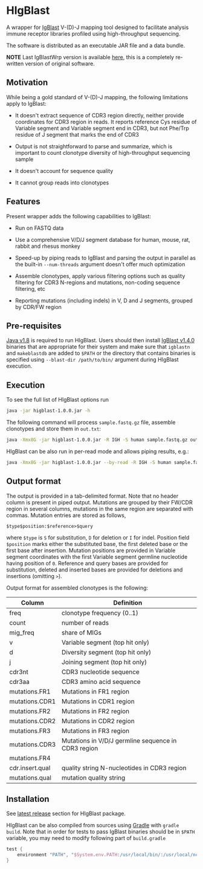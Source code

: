 #  HIgBlast

A wrapper for [IgBlast](http://www.ncbi.nlm.nih.gov/igblast/igblast.cgi) V-(D)-J mapping tool designed to facilitate analysis immune receptor libraries profiled using high-throughput sequencing.

The software is distributed as an executable JAR file and a data bundle.

**NOTE** Last IgBlastWrp version is available [here](https://github.com/mikessh/higblast/releases/tag/v0.6), this is a completely re-written version of original software.

## Motivation

While being a gold standard of V-(D)-J mapping, the following limitations apply to IgBlast:

- It doesn't extract sequence of CDR3 region directly, neither provide coordinates for CDR3 region in reads. It reports reference Cys residue of Variable segment and Variable segment end in CDR3, but not Phe/Trp residue of J segment that marks the end of CDR3

- Output is not straightforward to parse and summarize, which is important to count clonotype diversity of high-throughput sequencing sample

- It doesn't account for sequence quality

- It cannot group reads into clonotypes


## Features

Present wrapper adds the following capabilities to IgBlast:

- Run on FASTQ data

- Use a comprehensive V/D/J segment database for human, mouse, rat, rabbit and rhesus monkey

- Speed-up by piping reads to IgBlast and parsing the output in parallel as the built-in ``--num-threads`` argument doesn't offer much optimization

- Assemble clonotypes, apply various filtering options such as quality filtering for CDR3 N-regions and mutations, non-coding sequence filtering, etc

- Reporting mutations (including indels) in V, D and J segments, grouped by CDR/FW region

## Pre-requisites

[Java v1.8](http://www.oracle.com/technetwork/java/javase/downloads/jre8-downloads-2133155.html) is required to run HIgBlast. Users should then install [IgBlast v1.4.0](ftp://ftp.ncbi.nih.gov/blast/executables/igblast/release/1.4.0/) binaries that are appropriate for their system and make sure that ``igblastn`` and ``makeblastdb`` are added to ``$PATH`` or the directory that contains binaries is specified using ``--blast-dir /path/to/bin/`` argument during HIgBlast execution.

## Execution

To see the full list of HIgBlast options run 

```bash
java -jar higblast-1.0.0.jar -h
```

The following command will process ``sample.fastq.gz`` file, assemble clonotypes and store them in ``out.txt``:

```bash
java -Xmx8G -jar higblast-1.0.0.jar -R IGH -S human sample.fastq.gz out.txt
```

HIgBlast can be also run in per-read mode and allows piping results, e.g.:

```bash
java -Xmx8G -jar higblast-1.0.0.jar --by-read -R IGH -S human sample.fastq.gz - | grep IGHV1-8*01 > out.txt
```

## Output format

The output is provided in a tab-delimited format. Note that no header column is present in piped output. Mutations are grouped by their FW/CDR region in several columns, mutations in the same region are separated with commas. Mutation entries are stored as follows,

```
$type$position:$reference>$query
```

where ``$type`` is ``S`` for substitution, ``D`` for deletion or ``I`` for indel. Position field ``$position`` marks either the substituted base, the first deleted base or the first base after insertion. Mutation positions are provided in Variable segment coordinates with the first Variable segment germline nucleotide having position of ``0``. Reference and query bases are provided for substitution, deleted and inserted bases are provided for deletions and insertions (omitting ``>``).

Output format for assembled clonotypes is the following:

Column           | Definition
-----------------|------------------------------------------------------------------------
freq             | clonotype frequency (0..1)
count            | number of reads
mig_freq         | share of MIGs
v                | Variable segment (top hit only)
d                | Diversity segment (top hit only)
j                | Joining segment (top hit only)
cdr3nt           | CDR3 nucleotide sequence
cdr3aa           | CDR3 amino acid sequence
mutations.FR1    | Mutations in FR1 region
mutations.CDR1   | Mutations in CDR1 region
mutations.FR2    | Mutations in FR2 region
mutations.CDR2   | Mutations in CDR2 region
mutations.FR3    | Mutations in FR3 region
mutations.CDR3   | Mutations in V/D/J germline sequence in CDR3 region
mutations.FR4    | 
cdr.insert.qual  | quality string N-nucleotides in CDR3 region
mutations.qual   | mutation quality string
 
## Installation

See [latest release](https://github.com/mikessh/igblastwrp/releases/latest) section for HIgBlast package.

HIgBlast can be also compiled from sources using [Gradle](https://gradle.org/) with ``gradle build``. Note that in order for tests to pass IgBlast binaries should be in ``$PATH`` variable, you may need to modify following part of ``build.gradle`` 

```gradle
test {
    environment "PATH", "$System.env.PATH:/usr/local/bin/:/usr/local/ncbi/igblast/bin/"
}
```